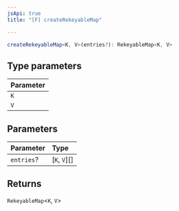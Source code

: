 ```yaml
---
jsApi: true
title: "[F] createRekeyableMap"

---
```

```ts
createRekeyableMap<K, V>(entries?): RekeyableMap<K, V>
```

## Type parameters

| Parameter |
| :------ |
| `K` |
| `V` |

## Parameters

| Parameter | Type |
| :------ | :------ |
| `entries`? | [`K`, `V`][] |

## Returns

`RekeyableMap`<`K`, `V`\>
